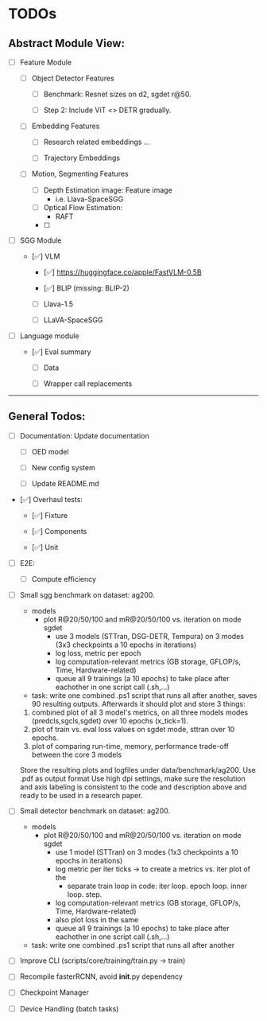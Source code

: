 # TODOs

## Abstract Module View:

- [ ] Feature Module

    - [ ] Object Detector Features

        - [ ] Benchmark: Resnet sizes on d2, sgdet r@50.

        - [ ] Step 2: Include ViT <> DETR gradually.

    - [ ] Embedding Features

        - [ ] Research related embeddings ...

        - [ ] Trajectory Embeddings
        
    - [ ] Motion, Segmenting Features

        - [ ] Depth Estimation image: Feature image
            - i.e. Llava-SpaceSGG
        - [ ] Optical Flow Estimation: 
            - RAFT
        - [ ] 

- [ ] SGG Module

    - [✅] VLM

        - [✅] https://huggingface.co/apple/FastVLM-0.5B

        - [✅] BLIP (missing: BLIP-2)

        - [ ] Llava-1.5

        - [ ] LLaVA-SpaceSGG

- [ ] Language module

    - [✅] Eval summary

        - [ ] Data

        - [ ] Wrapper call replacements

---

## General Todos:

- [ ] Documentation: Update documentation

    - [ ] OED model

    - [ ] New config system

    - [ ] Update README.md

- [✅] Overhaul tests: 

    - [✅] Fixture

    - [✅] Components

    - [✅] Unit

- [ ] E2E:

    - [ ] Compute efficiency

- [ ] Small sgg benchmark on dataset: ag200.
    - models
        - plot R@20/50/100 and mR@20/50/100 vs. iteration on mode sgdet
            - use 3 models (STTran, DSG-DETR, Tempura) on 3 modes (3x3 checkpoints a 10 epochs in iterations)
            - log loss, metric per epoch
            - log computation-relevant metrics (GB storage, GFLOP/s, Time, Hardware-related)
            - queue all 9 trainings (a 10 epochs) to take place after eachother in one script call (.sh,...)
    - task: write one combined .ps1 script that runs all after another, saves 90 resulting outputs. Afterwards it should plot and store
    3 things: 
    1) combined plot of all 3 model's metrics, on all three models modes (predcls,sgcls,sgdet) over 10 epochs (x_tick=1).
    2) plot of train vs. eval loss values on sgdet mode, sttran over 10 epochs.
    3) plot of comparing run-time, memory, performance trade-off between the core 3 models

    Store the resulting plots and logfiles under data/benchmark/ag200. Use .pdf as output format
    Use high dpi settings, make sure the resolution and axis labeling is consistent to the code and description above
    and ready to be used in a research paper.

- [ ] Small detector benchmark on dataset: ag200.
    - models
        - plot R@20/50/100 and mR@20/50/100 vs. iteration on mode sgdet
            - use 1 model (STTran) on 3 modes (1x3 checkpoints a 10 epochs in iterations)
            - log metric per iter ticks -> to create a metrics vs. iter plot of the 
                - separate train loop in code: iter loop. epoch loop. inner loop. step. 
            - log computation-relevant metrics (GB storage, GFLOP/s, Time, Hardware-related)
            - also plot loss in the same
            - queue all 9 trainings (a 10 epochs) to take place after eachother in one script call (.sh,...)
    - task: write one combined .ps1 script that runs all after another

- [ ] Improve CLI (scripts/core/training/train.py -> train)

- [ ] Recompile fasterRCNN, avoid __init__.py dependency

- [ ] Checkpoint Manager

- [ ] Device Handling (batch tasks)
